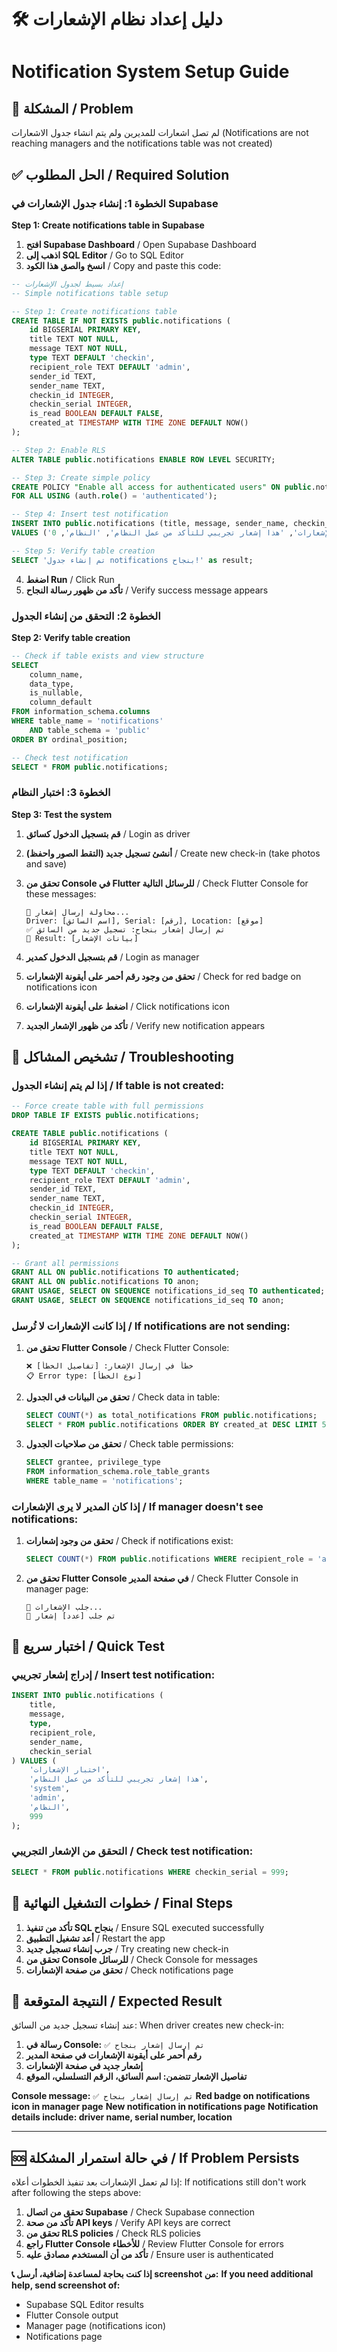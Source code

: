 # 🛠️ **دليل إعداد نظام الإشعارات**
# **Notification System Setup Guide**

## 🚨 **المشكلة / Problem**
لم تصل اشعارات للمديرين ولم يتم انشاء جدول الاشعارات
(Notifications are not reaching managers and the notifications table was not created)

## ✅ **الحل المطلوب / Required Solution**

### **الخطوة 1: إنشاء جدول الإشعارات في Supabase**
**Step 1: Create notifications table in Supabase**

1. **افتح Supabase Dashboard** / Open Supabase Dashboard
2. **اذهب إلى SQL Editor** / Go to SQL Editor  
3. **انسخ والصق هذا الكود** / Copy and paste this code:

```sql
-- إعداد بسيط لجدول الإشعارات
-- Simple notifications table setup

-- Step 1: Create notifications table
CREATE TABLE IF NOT EXISTS public.notifications (
    id BIGSERIAL PRIMARY KEY,
    title TEXT NOT NULL,
    message TEXT NOT NULL,
    type TEXT DEFAULT 'checkin',
    recipient_role TEXT DEFAULT 'admin',
    sender_id TEXT,
    sender_name TEXT,
    checkin_id INTEGER,
    checkin_serial INTEGER,
    is_read BOOLEAN DEFAULT FALSE,
    created_at TIMESTAMP WITH TIME ZONE DEFAULT NOW()
);

-- Step 2: Enable RLS
ALTER TABLE public.notifications ENABLE ROW LEVEL SECURITY;

-- Step 3: Create simple policy
CREATE POLICY "Enable all access for authenticated users" ON public.notifications
FOR ALL USING (auth.role() = 'authenticated');

-- Step 4: Insert test notification
INSERT INTO public.notifications (title, message, sender_name, checkin_serial)
VALUES ('اختبار الإشعارات', 'هذا إشعار تجريبي للتأكد من عمل النظام', 'النظام', 0);

-- Step 5: Verify table creation
SELECT 'تم إنشاء جدول notifications بنجاح!' as result;
```

4. **اضغط Run** / Click Run
5. **تأكد من ظهور رسالة النجاح** / Verify success message appears

### **الخطوة 2: التحقق من إنشاء الجدول**
**Step 2: Verify table creation**

```sql
-- Check if table exists and view structure
SELECT 
    column_name,
    data_type,
    is_nullable,
    column_default
FROM information_schema.columns 
WHERE table_name = 'notifications' 
    AND table_schema = 'public'
ORDER BY ordinal_position;

-- Check test notification
SELECT * FROM public.notifications;
```

### **الخطوة 3: اختبار النظام**
**Step 3: Test the system**

1. **قم بتسجيل الدخول كسائق** / Login as driver
2. **أنشئ تسجيل جديد (التقط الصور واحفظ)** / Create new check-in (take photos and save)
3. **تحقق من Console في Flutter للرسائل التالية** / Check Flutter Console for these messages:
   ```
   🔔 محاولة إرسال إشعار...
   Driver: [اسم السائق], Serial: [رقم], Location: [موقع]
   ✅ تم إرسال إشعار بنجاح: تسجيل جديد من السائق
   📄 Result: [بيانات الإشعار]
   ```

4. **قم بتسجيل الدخول كمدير** / Login as manager
5. **تحقق من وجود رقم أحمر على أيقونة الإشعارات** / Check for red badge on notifications icon
6. **اضغط على أيقونة الإشعارات** / Click notifications icon
7. **تأكد من ظهور الإشعار الجديد** / Verify new notification appears

## 🐛 **تشخيص المشاكل / Troubleshooting**

### **إذا لم يتم إنشاء الجدول / If table is not created:**
```sql
-- Force create table with full permissions
DROP TABLE IF EXISTS public.notifications;

CREATE TABLE public.notifications (
    id BIGSERIAL PRIMARY KEY,
    title TEXT NOT NULL,
    message TEXT NOT NULL,
    type TEXT DEFAULT 'checkin',
    recipient_role TEXT DEFAULT 'admin',
    sender_id TEXT,
    sender_name TEXT,
    checkin_id INTEGER,
    checkin_serial INTEGER,
    is_read BOOLEAN DEFAULT FALSE,
    created_at TIMESTAMP WITH TIME ZONE DEFAULT NOW()
);

-- Grant all permissions
GRANT ALL ON public.notifications TO authenticated;
GRANT ALL ON public.notifications TO anon;
GRANT USAGE, SELECT ON SEQUENCE notifications_id_seq TO authenticated;
GRANT USAGE, SELECT ON SEQUENCE notifications_id_seq TO anon;
```

### **إذا كانت الإشعارات لا تُرسل / If notifications are not sending:**

1. **تحقق من Flutter Console** / Check Flutter Console:
   ```
   ❌ خطأ في إرسال الإشعار: [تفاصيل الخطأ]
   📋 Error type: [نوع الخطأ]
   ```

2. **تحقق من البيانات في الجدول** / Check data in table:
   ```sql
   SELECT COUNT(*) as total_notifications FROM public.notifications;
   SELECT * FROM public.notifications ORDER BY created_at DESC LIMIT 5;
   ```

3. **تحقق من صلاحيات الجدول** / Check table permissions:
   ```sql
   SELECT grantee, privilege_type 
   FROM information_schema.role_table_grants 
   WHERE table_name = 'notifications';
   ```

### **إذا كان المدير لا يرى الإشعارات / If manager doesn't see notifications:**

1. **تحقق من وجود إشعارات** / Check if notifications exist:
   ```sql
   SELECT COUNT(*) FROM public.notifications WHERE recipient_role = 'admin';
   ```

2. **تحقق من Flutter Console في صفحة المدير** / Check Flutter Console in manager page:
   ```
   📅 جلب الإشعارات...
   📄 تم جلب [عدد] إشعار
   ```

## 🧪 **اختبار سريع / Quick Test**

### **إدراج إشعار تجريبي / Insert test notification:**
```sql
INSERT INTO public.notifications (
    title, 
    message, 
    type, 
    recipient_role, 
    sender_name, 
    checkin_serial
) VALUES (
    'اختبار الإشعارات',
    'هذا إشعار تجريبي للتأكد من عمل النظام',
    'system',
    'admin',
    'النظام',
    999
);
```

### **التحقق من الإشعار التجريبي / Check test notification:**
```sql
SELECT * FROM public.notifications WHERE checkin_serial = 999;
```

## 📱 **خطوات التشغيل النهائية / Final Steps**

1. **تأكد من تنفيذ SQL بنجاح** / Ensure SQL executed successfully
2. **أعد تشغيل التطبيق** / Restart the app
3. **جرب إنشاء تسجيل جديد** / Try creating new check-in
4. **تحقق من Console للرسائل** / Check Console for messages
5. **تحقق من صفحة الإشعارات** / Check notifications page

## 🎯 **النتيجة المتوقعة / Expected Result**

عند إنشاء تسجيل جديد من السائق:
When driver creates new check-in:

1. **رسالة في Console:** `✅ تم إرسال إشعار بنجاح`
2. **رقم أحمر على أيقونة الإشعارات في صفحة المدير**
3. **إشعار جديد في صفحة الإشعارات**
4. **تفاصيل الإشعار تتضمن: اسم السائق، الرقم التسلسلي، الموقع**

**Console message:** `✅ تم إرسال إشعار بنجاح`
**Red badge on notifications icon in manager page**
**New notification in notifications page**
**Notification details include: driver name, serial number, location**

---

## 🆘 **في حالة استمرار المشكلة / If Problem Persists**

إذا لم تعمل الإشعارات بعد تنفيذ الخطوات أعلاه:
If notifications still don't work after following the steps above:

1. **تحقق من اتصال Supabase** / Check Supabase connection
2. **تأكد من صحة API keys** / Verify API keys are correct  
3. **تحقق من RLS policies** / Check RLS policies
4. **راجع Flutter Console للأخطاء** / Review Flutter Console for errors
5. **تأكد من أن المستخدم مصادق عليه** / Ensure user is authenticated

**📞 إذا كنت بحاجة لمساعدة إضافية، أرسل screenshot من:**
**If you need additional help, send screenshot of:**
- Supabase SQL Editor results
- Flutter Console output
- Manager page (notifications icon)
- Notifications page
